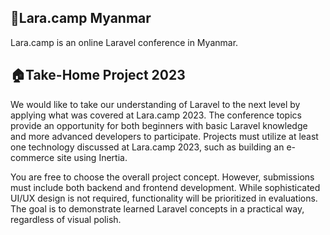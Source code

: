 

## 🚀Lara.camp Myanmar
Lara.camp is an online Laravel conference in Myanmar.

## 🏠Take-Home Project 2023
We would like to take our understanding of Laravel to the next level by applying what was covered at Lara.camp 2023. The conference topics provide an opportunity for both beginners with basic Laravel knowledge and more advanced developers to participate. Projects must utilize at least one technology discussed at Lara.camp 2023, such as building an e-commerce site using Inertia.

You are free to choose the overall project concept. However, submissions must include both backend and frontend development. While sophisticated UI/UX design is not required, functionality will be prioritized in evaluations. The goal is to demonstrate learned Laravel concepts in a practical way, regardless of visual polish.
